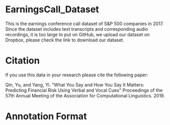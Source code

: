 # EarningsCall_Dataset
This is the earnings conference call dataset of S&P 500 companies in 2017. 
Since the dataset includes text transcripts and corresponding audio recordings, it is too large to put on GitHub, we upload our dataset on Dropbox, please check the link to download our dataset.

# Citation
If you use this data in your research please cite the following paper:

Qin, Yu, and Yang, Yi. "What You Say and How You Say It Matters: Predicting Financial Risk Using Verbal and Vocal Cues" Proceedings of the 57th Annual Meeting of the Association for Computational Linguistics. 2019.

# Annotation Format

